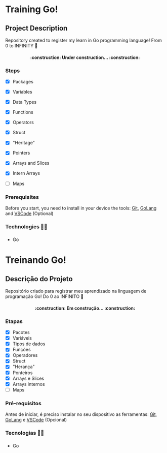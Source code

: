 # Training Go!
## Project Description

Repository created to register my learn in Go programming language! From 0 to INFINITY :rocket:

<h4 align="center">
    :construction:  Under construction...  :construction:
</h4>

### Steps

- [x] Packages
- [x] Variables
- [x] Data Types
- [x] Functions
- [x] Operators
- [x] Struct
- [x] "Heritage"
- [x] Pointers
- [x] Arrays and Slices
- [x] Intern Arrays
- [ ] Maps


### Prerequisites

Before you start, you need to install in your device the tools:
[Git](https://git-scm.com),
[GoLang](https://go.dev/) and
[VSCode](https://code.visualstudio.com/) (Optional)

### Technologies :hammer::wrench:

- Go <img width="15px" height="20px" src="https://www.clipartmax.com/png/full/163-1635688_learn-golang-in-your-own-sandbox-golang-gopher.png"/>

# Treinando Go!
## Descrição do Projeto

Repositório criado para registrar meu aprendizado na linguagem de programação Go! Do 0 ao INFINITO :rocket:

<h4 align="center">
    :construction:  Em construção...  :construction:
</h4>

### Etapas

- [x] Pacotes
- [x] Variáveis
- [x] Tipos de dados
- [x] Funções
- [x] Operadores
- [x] Struct
- [x] "Herança"
- [x] Ponteiros
- [x] Arrays e Slices
- [x] Arrays internos
- [ ] Maps

### Pré-requisitos
Antes de iniciar, é preciso instalar no seu dispositivo as ferramentas:
[Git](https://git-scm.com),
[GoLang](https://go.dev/) e 
[VSCode](https://code.visualstudio.com/) (Opcional)

### Tecnologias :hammer::wrench:

- Go <img width="15px" height="20px" src="https://www.clipartmax.com/png/full/163-1635688_learn-golang-in-your-own-sandbox-golang-gopher.png"/>